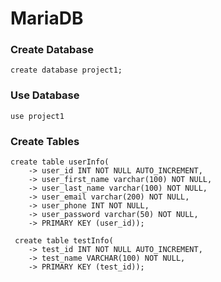 # MariaDB
### Create Database
```
create database project1;
```
### Use Database
```
use project1
```
### Create Tables
```
create table userInfo(
    -> user_id INT NOT NULL AUTO_INCREMENT,
    -> user_first_name varchar(100) NOT NULL,
    -> user_last_name varchar(100) NOT NULL,
    -> user_email varchar(200) NOT NULL,
    -> user_phone INT NOT NULL,
    -> user_password varchar(50) NOT NULL,
    -> PRIMARY KEY (user_id));

 create table testInfo(
    -> test_id INT NOT NULL AUTO_INCREMENT,
    -> test_name VARCHAR(100) NOT NULL,
    -> PRIMARY KEY (test_id));
```